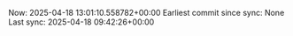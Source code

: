 Now: 2025-04-18 13:01:10.558782+00:00 Earliest commit since sync: None Last sync: 2025-04-18 09:42:26+00:00
